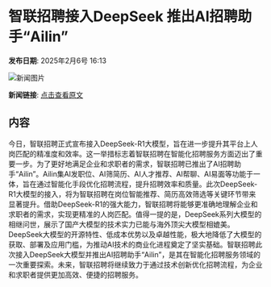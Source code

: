 # 智联招聘接入DeepSeek 推出AI招聘助手“Ailin”

**发布日期**: 2025年2月6号 16:13

![新闻图片](https://img1.mydrivers.com/img/20250206/s_12fd1b9febc340399dd1c5037e595c20.jpg)

**新闻链接**: [点击查看原文](https://www.aibase.com/zh/news/15114)

## 内容

今日，智联招聘正式宣布接入DeepSeek-R1大模型，旨在进一步提升其平台上人岗匹配的精准度和效率。这一举措标志着智联招聘在智能化招聘服务方面迈出了重要一步。为了更好地满足企业和求职者的需求，智联招聘已推出了AI招聘助手“Ailin”。Ailin集AI发职位、AI筛简历、AI人才推荐、AI帮聊、AI易面等功能于一体，旨在通过智能化手段优化招聘流程，提升招聘效率和质量。此次DeepSeek-R1大模型的接入，将为智联招聘在岗位智能推荐、简历高效筛选等关键环节带来显著提升。借助DeepSeek-R1的强大能力，智联招聘将能够更准确地理解企业和求职者的需求，实现更精准的人岗匹配。值得一提的是，DeepSeek系列大模型的相继问世，展示了国产大模型的技术实力已能与海外顶尖大模型相媲美。DeepSeek大模型的开源特性、低成本优势以及卓越性能，极大地降低了大模型的获取、部署及应用门槛，为推动AI技术的商业化进程奠定了坚实基础。智联招聘此次接入DeepSeek大模型并推出AI招聘助手“Ailin”，是其在智能化招聘服务领域的一次重要探索。未来，智联招聘将继续致力于通过技术创新优化招聘流程，为企业和求职者提供更加高效、便捷的招聘服务。
